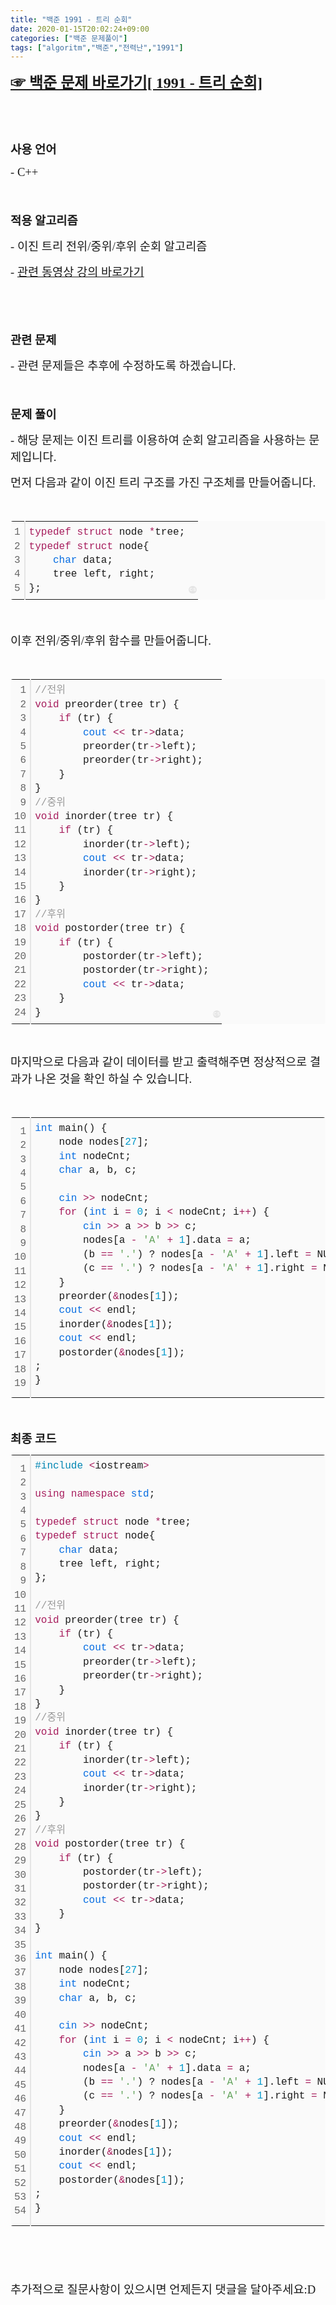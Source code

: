 ```yaml
---
title: "백준 1991 - 트리 순회"
date: 2020-01-15T20:02:24+09:00
categories: ["백준 문제풀이"]
tags: ["algoritm","백준","전력난","1991"]
---
```

<p><b style="font-size: 18pt;"><a href="https://www.acmicpc.net/problem/1991" target="_self"><span style="font-family: 나눔고딕, NanumGothic;">☞ 백준 문제 바로가기[ 1991 - 트리 순회]</span></a></b></p><p>&nbsp;</p><p>&nbsp;</p><p><span style="font-size: 14pt; font-family: 나눔고딕, NanumGothic;"><b>사용 언어</b></span></p><p><span style="font-size: 14pt; font-family: 나눔고딕, NanumGothic;">- C++</span></p><p><span style="font-size: 14pt;">&nbsp;</span></p><p><span style="font-size: 14pt;"><b><span style="font-family: 나눔고딕, NanumGothic;">﻿적용 알고리즘</span></b></span></p><p><span style="font-size: 14pt; font-family: 나눔고딕, NanumGothic;">- 이진 트리 전위/중위/후위 순회 알고리즘</span></p><p><span style="font-size: 14pt; font-family: 나눔고딕, NanumGothic;">-&nbsp;<a href="https://www.youtube.com/watch?v=z_tzHoPfllA&amp;list=PLRx0vPvlEmdDHxCvAQS1_6XV4deOwfVrz&amp;index=20" target="_self">관련 동영상 강의 바로가기</a></span></p><p>&nbsp;</p><p><span style="font-size: 14pt;">&nbsp;</span></p><p><span style="font-size: 14pt; font-family: 나눔고딕, NanumGothic;"><b>관련 문제</b></span></p><p><span style="font-size: 14pt; font-family: 나눔고딕, NanumGothic;">- 관련 문제들은 추후에 수정하도록 하겠습니다.</span></p><p><span style="font-size: 18.6667px;">&nbsp;</span></p><p><span style="font-size: 18.6667px;"><b><span style="font-family: 나눔고딕, NanumGothic;">문제 풀이</span></b></span></p><p><span style="font-size: 18.6667px; font-family: 나눔고딕, NanumGothic;">- 해당 문제는 이진 트리를 이용하여 순회 알고리즘을 사용하는 문제입니다.</span></p><p><font face="나눔고딕, NanumGothic"><span style="font-size: 18.6667px;">먼저 다음과 같이 이진 트리 구조를 가진 구조체를 만들어줍니다.</span></font></p><p><font face="나눔고딕, NanumGothic"><span style="font-size: 18.6667px;"><br></span></font></p><p><font face="나눔고딕, NanumGothic"><span style="font-size: 18.6667px;"></span></font></p><div class="colorscripter-code" style="color:#010101; font-family:Consolas, 'Liberation Mono', Menlo, Courier, monospace !important; position:relative !important; overflow:auto"><table class="colorscripter-code-table __se_tbl_ext" style="margin:0; padding:0; border:none; background-color:#fafafa; border-radius:4px; line-height:140%" cellspacing="0" cellpadding="0"><tbody><tr><td style="padding:6px; border-right:2px solid #e5e5e5"><div style="margin: 0px; padding: 0px; word-break: normal; text-align: right; color: rgb(102, 102, 102);"><div><span style="font-size: 12pt;">1</span></div><div><span style="font-size: 12pt;">2</span></div><div><span style="font-size: 12pt;">3</span></div><div><span style="font-size: 12pt;">4</span></div><div><span style="font-size: 12pt;">5</span></div></div></td><td style="padding:6px 0"><div style="margin: 0px; padding: 0px;"><div style="padding:0 6px; white-space:pre"><span style="color: rgb(167, 29, 93); font-size: 12pt;">typedef</span><span style="font-size: 12pt;">&nbsp;</span><span style="color: rgb(167, 29, 93); font-size: 12pt;">struct</span><span style="font-size: 12pt;">&nbsp;node&nbsp;</span><span style="color: rgb(167, 29, 93); font-size: 12pt;">*</span><span style="font-size: 12pt;">tree;</span></div><div style="padding:0 6px; white-space:pre"><span style="color: rgb(167, 29, 93); font-size: 12pt;">typedef</span><span style="font-size: 12pt;">&nbsp;</span><span style="color: rgb(167, 29, 93); font-size: 12pt;">struct</span><span style="font-size: 12pt;">&nbsp;node{</span></div><div style="padding:0 6px; white-space:pre"><span style="font-size: 12pt;">&nbsp;&nbsp;&nbsp;&nbsp;</span><span style="color: rgb(6, 109, 226); font-size: 12pt;">char</span><span style="font-size: 12pt;">&nbsp;data;</span></div><div style="padding:0 6px; white-space:pre"><span style="font-size: 12pt;">&nbsp;&nbsp;&nbsp;&nbsp;tree&nbsp;left,&nbsp;right;</span></div><div style="padding:0 6px; white-space:pre"><span style="font-size: 12pt;">};</span></div></div></td><td style="vertical-align:bottom; padding:0 2px 4px 0"><a href="http://colorscripter.com/info#e" target="_blank" style="text-decoration-line: none;"><span style="font-size:9px; word-break:normal; background-color:#e5e5e5; color:white; border-radius:10px; padding:1px">cs</span></a></td></tr></tbody></table></div><p><font face="나눔고딕, NanumGothic"><span style="font-size: 18.6667px;"><br></span></font></p><p><font face="나눔고딕, NanumGothic"><span style="font-size: 18.6667px;">이후 전위/중위/후위 함수를 만들어줍니다.</span></font></p><p><font face="나눔고딕, NanumGothic"><span style="font-size: 18.6667px;"><br></span></font></p><p><font face="나눔고딕, NanumGothic"><span style="font-size: 18.6667px;"></span></font></p><div class="colorscripter-code" style="color:#010101; font-family:Consolas, 'Liberation Mono', Menlo, Courier, monospace !important; position:relative !important; overflow:auto"><table class="colorscripter-code-table __se_tbl_ext" style="margin:0; padding:0; border:none; background-color:#fafafa; border-radius:4px; line-height:140%" cellspacing="0" cellpadding="0"><tbody><tr><td style="padding:6px; border-right:2px solid #e5e5e5"><div style="margin: 0px; padding: 0px; word-break: normal; text-align: right; color: rgb(102, 102, 102);"><div><span style="font-size: 12pt;">1</span></div><div><span style="font-size: 12pt;">2</span></div><div><span style="font-size: 12pt;">3</span></div><div><span style="font-size: 12pt;">4</span></div><div><span style="font-size: 12pt;">5</span></div><div><span style="font-size: 12pt;">6</span></div><div><span style="font-size: 12pt;">7</span></div><div><span style="font-size: 12pt;">8</span></div><div><span style="font-size: 12pt;">9</span></div><div><span style="font-size: 12pt;">10</span></div><div><span style="font-size: 12pt;">11</span></div><div><span style="font-size: 12pt;">12</span></div><div><span style="font-size: 12pt;">13</span></div><div><span style="font-size: 12pt;">14</span></div><div><span style="font-size: 12pt;">15</span></div><div><span style="font-size: 12pt;">16</span></div><div><span style="font-size: 12pt;">17</span></div><div><span style="font-size: 12pt;">18</span></div><div><span style="font-size: 12pt;">19</span></div><div><span style="font-size: 12pt;">20</span></div><div><span style="font-size: 12pt;">21</span></div><div><span style="font-size: 12pt;">22</span></div><div><span style="font-size: 12pt;">23</span></div><div><span style="font-size: 12pt;">24</span></div></div></td><td style="padding:6px 0"><div style="margin: 0px; padding: 0px;"><div style="padding:0 6px; white-space:pre"><span style="color: rgb(153, 153, 153); font-size: 12pt;">//전위</span></div><div style="padding:0 6px; white-space:pre"><span style="color: rgb(167, 29, 93); font-size: 12pt;">void</span><span style="font-size: 12pt;">&nbsp;preorder(tree&nbsp;tr)&nbsp;{</span></div><div style="padding:0 6px; white-space:pre"><span style="font-size: 12pt;">&nbsp;&nbsp;&nbsp;&nbsp;</span><span style="color: rgb(167, 29, 93); font-size: 12pt;">if</span><span style="font-size: 12pt;">&nbsp;(tr)&nbsp;{</span></div><div style="padding:0 6px; white-space:pre"><span style="font-size: 12pt;">&nbsp;&nbsp;&nbsp;&nbsp;&nbsp;&nbsp;&nbsp;&nbsp;</span><span style="color: rgb(6, 109, 226); font-size: 12pt;">cout</span><span style="font-size: 12pt;">&nbsp;</span><span style="color: rgb(167, 29, 93); font-size: 12pt;">&lt;</span><span style="color: rgb(167, 29, 93); font-size: 12pt;">&lt;</span><span style="font-size: 12pt;">&nbsp;tr</span><span style="color: rgb(167, 29, 93); font-size: 12pt;">-</span><span style="color: rgb(167, 29, 93); font-size: 12pt;">&gt;</span><span style="font-size: 12pt;">data;</span></div><div style="padding:0 6px; white-space:pre"><span style="font-size: 12pt;">&nbsp;&nbsp;&nbsp;&nbsp;&nbsp;&nbsp;&nbsp;&nbsp;preorder(tr</span><span style="color: rgb(167, 29, 93); font-size: 12pt;">-</span><span style="color: rgb(167, 29, 93); font-size: 12pt;">&gt;</span><span style="font-size: 12pt;">left);</span></div><div style="padding:0 6px; white-space:pre"><span style="font-size: 12pt;">&nbsp;&nbsp;&nbsp;&nbsp;&nbsp;&nbsp;&nbsp;&nbsp;preorder(tr</span><span style="color: rgb(167, 29, 93); font-size: 12pt;">-</span><span style="color: rgb(167, 29, 93); font-size: 12pt;">&gt;</span><span style="font-size: 12pt;">right);</span></div><div style="padding:0 6px; white-space:pre"><span style="font-size: 12pt;">&nbsp;&nbsp;&nbsp;&nbsp;}</span></div><div style="padding:0 6px; white-space:pre"><span style="font-size: 12pt;">}</span></div><div style="padding:0 6px; white-space:pre"><span style="color: rgb(153, 153, 153); font-size: 12pt;">//중위</span></div><div style="padding:0 6px; white-space:pre"><span style="color: rgb(167, 29, 93); font-size: 12pt;">void</span><span style="font-size: 12pt;">&nbsp;inorder(tree&nbsp;tr)&nbsp;{</span></div><div style="padding:0 6px; white-space:pre"><span style="font-size: 12pt;">&nbsp;&nbsp;&nbsp;&nbsp;</span><span style="color: rgb(167, 29, 93); font-size: 12pt;">if</span><span style="font-size: 12pt;">&nbsp;(tr)&nbsp;{&nbsp;&nbsp;&nbsp;&nbsp;</span></div><div style="padding:0 6px; white-space:pre"><span style="font-size: 12pt;">&nbsp;&nbsp;&nbsp;&nbsp;&nbsp;&nbsp;&nbsp;&nbsp;inorder(tr</span><span style="color: rgb(167, 29, 93); font-size: 12pt;">-</span><span style="color: rgb(167, 29, 93); font-size: 12pt;">&gt;</span><span style="font-size: 12pt;">left);</span></div><div style="padding:0 6px; white-space:pre"><span style="font-size: 12pt;">&nbsp;&nbsp;&nbsp;&nbsp;&nbsp;&nbsp;&nbsp;&nbsp;</span><span style="color: rgb(6, 109, 226); font-size: 12pt;">cout</span><span style="font-size: 12pt;">&nbsp;</span><span style="color: rgb(167, 29, 93); font-size: 12pt;">&lt;</span><span style="color: rgb(167, 29, 93); font-size: 12pt;">&lt;</span><span style="font-size: 12pt;">&nbsp;tr</span><span style="color: rgb(167, 29, 93); font-size: 12pt;">-</span><span style="color: rgb(167, 29, 93); font-size: 12pt;">&gt;</span><span style="font-size: 12pt;">data;</span></div><div style="padding:0 6px; white-space:pre"><span style="font-size: 12pt;">&nbsp;&nbsp;&nbsp;&nbsp;&nbsp;&nbsp;&nbsp;&nbsp;inorder(tr</span><span style="color: rgb(167, 29, 93); font-size: 12pt;">-</span><span style="color: rgb(167, 29, 93); font-size: 12pt;">&gt;</span><span style="font-size: 12pt;">right);</span></div><div style="padding:0 6px; white-space:pre"><span style="font-size: 12pt;">&nbsp;&nbsp;&nbsp;&nbsp;}</span></div><div style="padding:0 6px; white-space:pre"><span style="font-size: 12pt;">}</span></div><div style="padding:0 6px; white-space:pre"><span style="color: rgb(153, 153, 153); font-size: 12pt;">//후위</span></div><div style="padding:0 6px; white-space:pre"><span style="color: rgb(167, 29, 93); font-size: 12pt;">void</span><span style="font-size: 12pt;">&nbsp;postorder(tree&nbsp;tr)&nbsp;{</span></div><div style="padding:0 6px; white-space:pre"><span style="font-size: 12pt;">&nbsp;&nbsp;&nbsp;&nbsp;</span><span style="color: rgb(167, 29, 93); font-size: 12pt;">if</span><span style="font-size: 12pt;">&nbsp;(tr)&nbsp;{</span></div><div style="padding:0 6px; white-space:pre"><span style="font-size: 12pt;">&nbsp;&nbsp;&nbsp;&nbsp;&nbsp;&nbsp;&nbsp;&nbsp;postorder(tr</span><span style="color: rgb(167, 29, 93); font-size: 12pt;">-</span><span style="color: rgb(167, 29, 93); font-size: 12pt;">&gt;</span><span style="font-size: 12pt;">left);</span></div><div style="padding:0 6px; white-space:pre"><span style="font-size: 12pt;">&nbsp;&nbsp;&nbsp;&nbsp;&nbsp;&nbsp;&nbsp;&nbsp;postorder(tr</span><span style="color: rgb(167, 29, 93); font-size: 12pt;">-</span><span style="color: rgb(167, 29, 93); font-size: 12pt;">&gt;</span><span style="font-size: 12pt;">right);</span></div><div style="padding:0 6px; white-space:pre"><span style="font-size: 12pt;">&nbsp;&nbsp;&nbsp;&nbsp;&nbsp;&nbsp;&nbsp;&nbsp;</span><span style="color: rgb(6, 109, 226); font-size: 12pt;">cout</span><span style="font-size: 12pt;">&nbsp;</span><span style="color: rgb(167, 29, 93); font-size: 12pt;">&lt;</span><span style="color: rgb(167, 29, 93); font-size: 12pt;">&lt;</span><span style="font-size: 12pt;">&nbsp;tr</span><span style="color: rgb(167, 29, 93); font-size: 12pt;">-</span><span style="color: rgb(167, 29, 93); font-size: 12pt;">&gt;</span><span style="font-size: 12pt;">data;</span></div><div style="padding:0 6px; white-space:pre"><span style="font-size: 12pt;">&nbsp;&nbsp;&nbsp;&nbsp;}</span></div><div style="padding:0 6px; white-space:pre"><span style="font-size: 12pt;">}</span></div></div></td><td style="vertical-align:bottom; padding:0 2px 4px 0"><a href="http://colorscripter.com/info#e" target="_blank" style="text-decoration-line: none;"><span style="font-size:9px; word-break:normal; background-color:#e5e5e5; color:white; border-radius:10px; padding:1px">cs</span></a></td></tr></tbody></table></div><p>&nbsp;</p><p><font face="나눔고딕, NanumGothic"><span style="font-size: 18.6667px;">마지막으로 다음과 같이 데이터를 받고 출력해주면 정상적으로 결과가 나온 것을 확인 하실 수 있습니다.</span></font></p><p><font face="나눔고딕, NanumGothic"><span style="font-size: 18.6667px;"><br></span></font></p><p><font face="나눔고딕, NanumGothic"><span style="font-size: 18.6667px;"></span></font></p><div class="colorscripter-code" style="color:#010101; font-family:Consolas, 'Liberation Mono', Menlo, Courier, monospace !important; position:relative !important; overflow:auto"><table class="colorscripter-code-table __se_tbl_ext" style="margin:0; padding:0; border:none; background-color:#fafafa; border-radius:4px; line-height:140%" cellspacing="0" cellpadding="0"><tbody><tr><td style="padding:6px; border-right:2px solid #e5e5e5"><div style="margin: 0px; padding: 0px; word-break: normal; text-align: right; color: rgb(102, 102, 102);"><div><span style="font-size: 12pt;">1</span></div><div><span style="font-size: 12pt;">2</span></div><div><span style="font-size: 12pt;">3</span></div><div><span style="font-size: 12pt;">4</span></div><div><span style="font-size: 12pt;">5</span></div><div><span style="font-size: 12pt;">6</span></div><div><span style="font-size: 12pt;">7</span></div><div><span style="font-size: 12pt;">8</span></div><div><span style="font-size: 12pt;">9</span></div><div><span style="font-size: 12pt;">10</span></div><div><span style="font-size: 12pt;">11</span></div><div><span style="font-size: 12pt;">12</span></div><div><span style="font-size: 12pt;">13</span></div><div><span style="font-size: 12pt;">14</span></div><div><span style="font-size: 12pt;">15</span></div><div><span style="font-size: 12pt;">16</span></div><div><span style="font-size: 12pt;">17</span></div><div><span style="font-size: 12pt;">18</span></div><div><span style="font-size: 12pt;">19</span></div></div></td><td style="padding:6px 0"><div style="margin: 0px; padding: 0px;"><div style="padding:0 6px; white-space:pre"><span style="color: rgb(6, 109, 226); font-size: 12pt;">int</span><span style="font-size: 12pt;">&nbsp;main()&nbsp;{</span></div><div style="padding:0 6px; white-space:pre"><span style="font-size: 12pt;">&nbsp;&nbsp;&nbsp;&nbsp;node&nbsp;nodes[</span><span style="color: rgb(0, 153, 204); font-size: 12pt;">27</span><span style="font-size: 12pt;">];</span></div><div style="padding:0 6px; white-space:pre"><span style="font-size: 12pt;">&nbsp;&nbsp;&nbsp;&nbsp;</span><span style="color: rgb(6, 109, 226); font-size: 12pt;">int</span><span style="font-size: 12pt;">&nbsp;nodeCnt;</span></div><div style="padding:0 6px; white-space:pre"><span style="font-size: 12pt;">&nbsp;&nbsp;&nbsp;&nbsp;</span><span style="color: rgb(6, 109, 226); font-size: 12pt;">char</span><span style="font-size: 12pt;">&nbsp;a,&nbsp;b,&nbsp;c;</span></div><div style="padding:0 6px; white-space:pre"><span style="font-size: 12pt;">&nbsp;</span></div><div style="padding:0 6px; white-space:pre"><span style="font-size: 12pt;">&nbsp;&nbsp;&nbsp;&nbsp;</span><span style="color: rgb(6, 109, 226); font-size: 12pt;">cin</span><span style="font-size: 12pt;">&nbsp;</span><span style="color: rgb(167, 29, 93); font-size: 12pt;">&gt;</span><span style="color: rgb(167, 29, 93); font-size: 12pt;">&gt;</span><span style="font-size: 12pt;">&nbsp;nodeCnt;</span></div><div style="padding:0 6px; white-space:pre"><span style="font-size: 12pt;">&nbsp;&nbsp;&nbsp;&nbsp;</span><span style="color: rgb(167, 29, 93); font-size: 12pt;">for</span><span style="font-size: 12pt;">&nbsp;(</span><span style="color: rgb(6, 109, 226); font-size: 12pt;">int</span><span style="font-size: 12pt;">&nbsp;i&nbsp;</span><span style="color: rgb(167, 29, 93); font-size: 12pt;">=</span><span style="font-size: 12pt;">&nbsp;</span><span style="color: rgb(0, 153, 204); font-size: 12pt;">0</span><span style="font-size: 12pt;">;&nbsp;i&nbsp;</span><span style="color: rgb(167, 29, 93); font-size: 12pt;">&lt;</span><span style="font-size: 12pt;">&nbsp;nodeCnt;&nbsp;i</span><span style="color: rgb(167, 29, 93); font-size: 12pt;">+</span><span style="color: rgb(167, 29, 93); font-size: 12pt;">+</span><span style="font-size: 12pt;">)&nbsp;{</span></div><div style="padding:0 6px; white-space:pre"><span style="font-size: 12pt;">&nbsp;&nbsp;&nbsp;&nbsp;&nbsp;&nbsp;&nbsp;&nbsp;</span><span style="color: rgb(6, 109, 226); font-size: 12pt;">cin</span><span style="font-size: 12pt;">&nbsp;</span><span style="color: rgb(167, 29, 93); font-size: 12pt;">&gt;</span><span style="color: rgb(167, 29, 93); font-size: 12pt;">&gt;</span><span style="font-size: 12pt;">&nbsp;a&nbsp;</span><span style="color: rgb(167, 29, 93); font-size: 12pt;">&gt;</span><span style="color: rgb(167, 29, 93); font-size: 12pt;">&gt;</span><span style="font-size: 12pt;">&nbsp;b&nbsp;</span><span style="color: rgb(167, 29, 93); font-size: 12pt;">&gt;</span><span style="color: rgb(167, 29, 93); font-size: 12pt;">&gt;</span><span style="font-size: 12pt;">&nbsp;c;</span></div><div style="padding:0 6px; white-space:pre"><span style="font-size: 12pt;">&nbsp;&nbsp;&nbsp;&nbsp;&nbsp;&nbsp;&nbsp;&nbsp;nodes[a&nbsp;</span><span style="color: rgb(167, 29, 93); font-size: 12pt;">-</span><span style="font-size: 12pt;">&nbsp;</span><span style="color: rgb(99, 163, 92); font-size: 12pt;">'A'</span><span style="font-size: 12pt;">&nbsp;</span><span style="color: rgb(167, 29, 93); font-size: 12pt;">+</span><span style="font-size: 12pt;">&nbsp;</span><span style="color: rgb(0, 153, 204); font-size: 12pt;">1</span><span style="font-size: 12pt;">].data&nbsp;</span><span style="color: rgb(167, 29, 93); font-size: 12pt;">=</span><span style="font-size: 12pt;">&nbsp;a;</span></div><div style="padding:0 6px; white-space:pre"><span style="font-size: 12pt;">&nbsp;&nbsp;&nbsp;&nbsp;&nbsp;&nbsp;&nbsp;&nbsp;(b&nbsp;</span><span style="color: rgb(167, 29, 93); font-size: 12pt;">=</span><span style="color: rgb(167, 29, 93); font-size: 12pt;">=</span><span style="font-size: 12pt;">&nbsp;</span><span style="color: rgb(99, 163, 92); font-size: 12pt;">'.'</span><span style="font-size: 12pt;">)&nbsp;?&nbsp;nodes[a&nbsp;</span><span style="color: rgb(167, 29, 93); font-size: 12pt;">-</span><span style="font-size: 12pt;">&nbsp;</span><span style="color: rgb(99, 163, 92); font-size: 12pt;">'A'</span><span style="font-size: 12pt;">&nbsp;</span><span style="color: rgb(167, 29, 93); font-size: 12pt;">+</span><span style="font-size: 12pt;">&nbsp;</span><span style="color: rgb(0, 153, 204); font-size: 12pt;">1</span><span style="font-size: 12pt;">].left&nbsp;</span><span style="color: rgb(167, 29, 93); font-size: 12pt;">=</span><span style="font-size: 12pt;">&nbsp;NULL&nbsp;:&nbsp;nodes[a&nbsp;</span><span style="color: rgb(167, 29, 93); font-size: 12pt;">-</span><span style="font-size: 12pt;">&nbsp;</span><span style="color: rgb(99, 163, 92); font-size: 12pt;">'A'</span><span style="font-size: 12pt;">&nbsp;</span><span style="color: rgb(167, 29, 93); font-size: 12pt;">+</span><span style="font-size: 12pt;">&nbsp;</span><span style="color: rgb(0, 153, 204); font-size: 12pt;">1</span><span style="font-size: 12pt;">].left&nbsp;</span><span style="color: rgb(167, 29, 93); font-size: 12pt;">=</span><span style="font-size: 12pt;">&nbsp;</span><span style="color: rgb(167, 29, 93); font-size: 12pt;">&amp;</span><span style="font-size: 12pt;">nodes[b&nbsp;</span><span style="color: rgb(167, 29, 93); font-size: 12pt;">-</span><span style="font-size: 12pt;">&nbsp;</span><span style="color: rgb(99, 163, 92); font-size: 12pt;">'A'</span><span style="font-size: 12pt;">&nbsp;</span><span style="color: rgb(167, 29, 93); font-size: 12pt;">+</span><span style="font-size: 12pt;">&nbsp;</span><span style="color: rgb(0, 153, 204); font-size: 12pt;">1</span><span style="font-size: 12pt;">];</span></div><div style="padding:0 6px; white-space:pre"><span style="font-size: 12pt;">&nbsp;&nbsp;&nbsp;&nbsp;&nbsp;&nbsp;&nbsp;&nbsp;(c&nbsp;</span><span style="color: rgb(167, 29, 93); font-size: 12pt;">=</span><span style="color: rgb(167, 29, 93); font-size: 12pt;">=</span><span style="font-size: 12pt;">&nbsp;</span><span style="color: rgb(99, 163, 92); font-size: 12pt;">'.'</span><span style="font-size: 12pt;">)&nbsp;?&nbsp;nodes[a&nbsp;</span><span style="color: rgb(167, 29, 93); font-size: 12pt;">-</span><span style="font-size: 12pt;">&nbsp;</span><span style="color: rgb(99, 163, 92); font-size: 12pt;">'A'</span><span style="font-size: 12pt;">&nbsp;</span><span style="color: rgb(167, 29, 93); font-size: 12pt;">+</span><span style="font-size: 12pt;">&nbsp;</span><span style="color: rgb(0, 153, 204); font-size: 12pt;">1</span><span style="font-size: 12pt;">].right&nbsp;</span><span style="color: rgb(167, 29, 93); font-size: 12pt;">=</span><span style="font-size: 12pt;">&nbsp;NULL&nbsp;:&nbsp;nodes[a&nbsp;</span><span style="color: rgb(167, 29, 93); font-size: 12pt;">-</span><span style="font-size: 12pt;">&nbsp;</span><span style="color: rgb(99, 163, 92); font-size: 12pt;">'A'</span><span style="font-size: 12pt;">&nbsp;</span><span style="color: rgb(167, 29, 93); font-size: 12pt;">+</span><span style="font-size: 12pt;">&nbsp;</span><span style="color: rgb(0, 153, 204); font-size: 12pt;">1</span><span style="font-size: 12pt;">].right&nbsp;</span><span style="color: rgb(167, 29, 93); font-size: 12pt;">=</span><span style="font-size: 12pt;">&nbsp;</span><span style="color: rgb(167, 29, 93); font-size: 12pt;">&amp;</span><span style="font-size: 12pt;">nodes[c&nbsp;</span><span style="color: rgb(167, 29, 93); font-size: 12pt;">-</span><span style="font-size: 12pt;">&nbsp;</span><span style="color: rgb(99, 163, 92); font-size: 12pt;">'A'</span><span style="font-size: 12pt;">&nbsp;</span><span style="color: rgb(167, 29, 93); font-size: 12pt;">+</span><span style="font-size: 12pt;">&nbsp;</span><span style="color: rgb(0, 153, 204); font-size: 12pt;">1</span><span style="font-size: 12pt;">];</span></div><div style="padding:0 6px; white-space:pre"><span style="font-size: 12pt;">&nbsp;&nbsp;&nbsp;&nbsp;}</span></div><div style="padding:0 6px; white-space:pre"><span style="font-size: 12pt;">&nbsp;&nbsp;&nbsp;&nbsp;preorder(</span><span style="color: rgb(167, 29, 93); font-size: 12pt;">&amp;</span><span style="font-size: 12pt;">nodes[</span><span style="color: rgb(0, 153, 204); font-size: 12pt;">1</span><span style="font-size: 12pt;">]);</span></div><div style="padding:0 6px; white-space:pre"><span style="font-size: 12pt;">&nbsp;&nbsp;&nbsp;&nbsp;</span><span style="color: rgb(6, 109, 226); font-size: 12pt;">cout</span><span style="font-size: 12pt;">&nbsp;</span><span style="color: rgb(167, 29, 93); font-size: 12pt;">&lt;</span><span style="color: rgb(167, 29, 93); font-size: 12pt;">&lt;</span><span style="font-size: 12pt;">&nbsp;endl;</span></div><div style="padding:0 6px; white-space:pre"><span style="font-size: 12pt;">&nbsp;&nbsp;&nbsp;&nbsp;inorder(</span><span style="color: rgb(167, 29, 93); font-size: 12pt;">&amp;</span><span style="font-size: 12pt;">nodes[</span><span style="color: rgb(0, 153, 204); font-size: 12pt;">1</span><span style="font-size: 12pt;">]);</span></div><div style="padding:0 6px; white-space:pre"><span style="font-size: 12pt;">&nbsp;&nbsp;&nbsp;&nbsp;</span><span style="color: rgb(6, 109, 226); font-size: 12pt;">cout</span><span style="font-size: 12pt;">&nbsp;</span><span style="color: rgb(167, 29, 93); font-size: 12pt;">&lt;</span><span style="color: rgb(167, 29, 93); font-size: 12pt;">&lt;</span><span style="font-size: 12pt;">&nbsp;endl;</span></div><div style="padding:0 6px; white-space:pre"><span style="font-size: 12pt;">&nbsp;&nbsp;&nbsp;&nbsp;postorder(</span><span style="color: rgb(167, 29, 93); font-size: 12pt;">&amp;</span><span style="font-size: 12pt;">nodes[</span><span style="color: rgb(0, 153, 204); font-size: 12pt;">1</span><span style="font-size: 12pt;">]);</span></div><div style="padding:0 6px; white-space:pre"><span style="font-size: 12pt;">;</span></div><div style="padding:0 6px; white-space:pre"><span style="font-size: 12pt;">}</span></div></div><div style="text-align:right; margin-top:-13px; margin-right:5px; font-size:9px; font-style:italic"><a href="http://colorscripter.com/info#e" target="_blank" style="color: rgb(229, 229, 229); text-decoration-line: none;">Colored by Color Scripter</a></div></td><td style="vertical-align:bottom; padding:0 2px 4px 0"><a href="http://colorscripter.com/info#e" target="_blank" style="text-decoration-line: none;"><span style="font-size:9px; word-break:normal; background-color:#e5e5e5; color:white; border-radius:10px; padding:1px">cs</span></a></td></tr></tbody></table></div><p><font face="나눔고딕, NanumGothic"><span style="font-size: 18.6667px;"><br></span></font></p><p><font face="나눔고딕, NanumGothic"><span style="font-size: 18.6667px;"><b>최종 코드</b></span></font></p><p><font face="나눔고딕, NanumGothic"><span style="font-size: 18.6667px;"></span></font></p><div class="colorscripter-code" style="color:#010101; font-family:Consolas, 'Liberation Mono', Menlo, Courier, monospace !important; position:relative !important; overflow:auto"><table class="colorscripter-code-table __se_tbl_ext" style="margin:0; padding:0; border:none; background-color:#fafafa; border-radius:4px; line-height:140%" cellspacing="0" cellpadding="0"><tbody><tr><td style="padding:6px; border-right:2px solid #e5e5e5"><div style="margin: 0px; padding: 0px; word-break: normal; text-align: right; color: rgb(102, 102, 102);"><div><span style="font-size: 12pt;">1</span></div><div><span style="font-size: 12pt;">2</span></div><div><span style="font-size: 12pt;">3</span></div><div><span style="font-size: 12pt;">4</span></div><div><span style="font-size: 12pt;">5</span></div><div><span style="font-size: 12pt;">6</span></div><div><span style="font-size: 12pt;">7</span></div><div><span style="font-size: 12pt;">8</span></div><div><span style="font-size: 12pt;">9</span></div><div><span style="font-size: 12pt;">10</span></div><div><span style="font-size: 12pt;">11</span></div><div><span style="font-size: 12pt;">12</span></div><div><span style="font-size: 12pt;">13</span></div><div><span style="font-size: 12pt;">14</span></div><div><span style="font-size: 12pt;">15</span></div><div><span style="font-size: 12pt;">16</span></div><div><span style="font-size: 12pt;">17</span></div><div><span style="font-size: 12pt;">18</span></div><div><span style="font-size: 12pt;">19</span></div><div><span style="font-size: 12pt;">20</span></div><div><span style="font-size: 12pt;">21</span></div><div><span style="font-size: 12pt;">22</span></div><div><span style="font-size: 12pt;">23</span></div><div><span style="font-size: 12pt;">24</span></div><div><span style="font-size: 12pt;">25</span></div><div><span style="font-size: 12pt;">26</span></div><div><span style="font-size: 12pt;">27</span></div><div><span style="font-size: 12pt;">28</span></div><div><span style="font-size: 12pt;">29</span></div><div><span style="font-size: 12pt;">30</span></div><div><span style="font-size: 12pt;">31</span></div><div><span style="font-size: 12pt;">32</span></div><div><span style="font-size: 12pt;">33</span></div><div><span style="font-size: 12pt;">34</span></div><div><span style="font-size: 12pt;">35</span></div><div><span style="font-size: 12pt;">36</span></div><div><span style="font-size: 12pt;">37</span></div><div><span style="font-size: 12pt;">38</span></div><div><span style="font-size: 12pt;">39</span></div><div><span style="font-size: 12pt;">40</span></div><div><span style="font-size: 12pt;">41</span></div><div><span style="font-size: 12pt;">42</span></div><div><span style="font-size: 12pt;">43</span></div><div><span style="font-size: 12pt;">44</span></div><div><span style="font-size: 12pt;">45</span></div><div><span style="font-size: 12pt;">46</span></div><div><span style="font-size: 12pt;">47</span></div><div><span style="font-size: 12pt;">48</span></div><div><span style="font-size: 12pt;">49</span></div><div><span style="font-size: 12pt;">50</span></div><div><span style="font-size: 12pt;">51</span></div><div><span style="font-size: 12pt;">52</span></div><div><span style="font-size: 12pt;">53</span></div><div><span style="font-size: 12pt;">54</span></div></div></td><td style="padding:6px 0"><div style="margin: 0px; padding: 0px;"><div style="padding:0 6px; white-space:pre"><span style="color: rgb(0, 134, 179); font-size: 12pt;">#include</span><span style="font-size: 12pt;">&nbsp;</span><span style="color: rgb(167, 29, 93); font-size: 12pt;">&lt;</span><span style="font-size: 12pt;">iostream</span><span style="color: rgb(167, 29, 93); font-size: 12pt;">&gt;</span></div><div style="padding:0 6px; white-space:pre"><span style="font-size: 12pt;">&nbsp;</span></div><div style="padding:0 6px; white-space:pre"><span style="color: rgb(167, 29, 93); font-size: 12pt;">using</span><span style="font-size: 12pt;">&nbsp;</span><span style="color: rgb(167, 29, 93); font-size: 12pt;">namespace</span><span style="font-size: 12pt;">&nbsp;</span><span style="color: rgb(6, 109, 226); font-size: 12pt;">std</span><span style="font-size: 12pt;">;</span></div><div style="padding:0 6px; white-space:pre"><span style="font-size: 12pt;">&nbsp;</span></div><div style="padding:0 6px; white-space:pre"><span style="color: rgb(167, 29, 93); font-size: 12pt;">typedef</span><span style="font-size: 12pt;">&nbsp;</span><span style="color: rgb(167, 29, 93); font-size: 12pt;">struct</span><span style="font-size: 12pt;">&nbsp;node&nbsp;</span><span style="color: rgb(167, 29, 93); font-size: 12pt;">*</span><span style="font-size: 12pt;">tree;</span></div><div style="padding:0 6px; white-space:pre"><span style="color: rgb(167, 29, 93); font-size: 12pt;">typedef</span><span style="font-size: 12pt;">&nbsp;</span><span style="color: rgb(167, 29, 93); font-size: 12pt;">struct</span><span style="font-size: 12pt;">&nbsp;node{</span></div><div style="padding:0 6px; white-space:pre"><span style="font-size: 12pt;">&nbsp;&nbsp;&nbsp;&nbsp;</span><span style="color: rgb(6, 109, 226); font-size: 12pt;">char</span><span style="font-size: 12pt;">&nbsp;data;</span></div><div style="padding:0 6px; white-space:pre"><span style="font-size: 12pt;">&nbsp;&nbsp;&nbsp;&nbsp;tree&nbsp;left,&nbsp;right;</span></div><div style="padding:0 6px; white-space:pre"><span style="font-size: 12pt;">};</span></div><div style="padding:0 6px; white-space:pre"><span style="font-size: 12pt;">&nbsp;</span></div><div style="padding:0 6px; white-space:pre"><span style="color: rgb(153, 153, 153); font-size: 12pt;">//전위</span></div><div style="padding:0 6px; white-space:pre"><span style="color: rgb(167, 29, 93); font-size: 12pt;">void</span><span style="font-size: 12pt;">&nbsp;preorder(tree&nbsp;tr)&nbsp;{</span></div><div style="padding:0 6px; white-space:pre"><span style="font-size: 12pt;">&nbsp;&nbsp;&nbsp;&nbsp;</span><span style="color: rgb(167, 29, 93); font-size: 12pt;">if</span><span style="font-size: 12pt;">&nbsp;(tr)&nbsp;{</span></div><div style="padding:0 6px; white-space:pre"><span style="font-size: 12pt;">&nbsp;&nbsp;&nbsp;&nbsp;&nbsp;&nbsp;&nbsp;&nbsp;</span><span style="color: rgb(6, 109, 226); font-size: 12pt;">cout</span><span style="font-size: 12pt;">&nbsp;</span><span style="color: rgb(167, 29, 93); font-size: 12pt;">&lt;</span><span style="color: rgb(167, 29, 93); font-size: 12pt;">&lt;</span><span style="font-size: 12pt;">&nbsp;tr</span><span style="color: rgb(167, 29, 93); font-size: 12pt;">-</span><span style="color: rgb(167, 29, 93); font-size: 12pt;">&gt;</span><span style="font-size: 12pt;">data;</span></div><div style="padding:0 6px; white-space:pre"><span style="font-size: 12pt;">&nbsp;&nbsp;&nbsp;&nbsp;&nbsp;&nbsp;&nbsp;&nbsp;preorder(tr</span><span style="color: rgb(167, 29, 93); font-size: 12pt;">-</span><span style="color: rgb(167, 29, 93); font-size: 12pt;">&gt;</span><span style="font-size: 12pt;">left);</span></div><div style="padding:0 6px; white-space:pre"><span style="font-size: 12pt;">&nbsp;&nbsp;&nbsp;&nbsp;&nbsp;&nbsp;&nbsp;&nbsp;preorder(tr</span><span style="color: rgb(167, 29, 93); font-size: 12pt;">-</span><span style="color: rgb(167, 29, 93); font-size: 12pt;">&gt;</span><span style="font-size: 12pt;">right);</span></div><div style="padding:0 6px; white-space:pre"><span style="font-size: 12pt;">&nbsp;&nbsp;&nbsp;&nbsp;}</span></div><div style="padding:0 6px; white-space:pre"><span style="font-size: 12pt;">}</span></div><div style="padding:0 6px; white-space:pre"><span style="color: rgb(153, 153, 153); font-size: 12pt;">//중위</span></div><div style="padding:0 6px; white-space:pre"><span style="color: rgb(167, 29, 93); font-size: 12pt;">void</span><span style="font-size: 12pt;">&nbsp;inorder(tree&nbsp;tr)&nbsp;{</span></div><div style="padding:0 6px; white-space:pre"><span style="font-size: 12pt;">&nbsp;&nbsp;&nbsp;&nbsp;</span><span style="color: rgb(167, 29, 93); font-size: 12pt;">if</span><span style="font-size: 12pt;">&nbsp;(tr)&nbsp;{&nbsp;&nbsp;&nbsp;&nbsp;</span></div><div style="padding:0 6px; white-space:pre"><span style="font-size: 12pt;">&nbsp;&nbsp;&nbsp;&nbsp;&nbsp;&nbsp;&nbsp;&nbsp;inorder(tr</span><span style="color: rgb(167, 29, 93); font-size: 12pt;">-</span><span style="color: rgb(167, 29, 93); font-size: 12pt;">&gt;</span><span style="font-size: 12pt;">left);</span></div><div style="padding:0 6px; white-space:pre"><span style="font-size: 12pt;">&nbsp;&nbsp;&nbsp;&nbsp;&nbsp;&nbsp;&nbsp;&nbsp;</span><span style="color: rgb(6, 109, 226); font-size: 12pt;">cout</span><span style="font-size: 12pt;">&nbsp;</span><span style="color: rgb(167, 29, 93); font-size: 12pt;">&lt;</span><span style="color: rgb(167, 29, 93); font-size: 12pt;">&lt;</span><span style="font-size: 12pt;">&nbsp;tr</span><span style="color: rgb(167, 29, 93); font-size: 12pt;">-</span><span style="color: rgb(167, 29, 93); font-size: 12pt;">&gt;</span><span style="font-size: 12pt;">data;</span></div><div style="padding:0 6px; white-space:pre"><span style="font-size: 12pt;">&nbsp;&nbsp;&nbsp;&nbsp;&nbsp;&nbsp;&nbsp;&nbsp;inorder(tr</span><span style="color: rgb(167, 29, 93); font-size: 12pt;">-</span><span style="color: rgb(167, 29, 93); font-size: 12pt;">&gt;</span><span style="font-size: 12pt;">right);</span></div><div style="padding:0 6px; white-space:pre"><span style="font-size: 12pt;">&nbsp;&nbsp;&nbsp;&nbsp;}</span></div><div style="padding:0 6px; white-space:pre"><span style="font-size: 12pt;">}</span></div><div style="padding:0 6px; white-space:pre"><span style="color: rgb(153, 153, 153); font-size: 12pt;">//후위</span></div><div style="padding:0 6px; white-space:pre"><span style="color: rgb(167, 29, 93); font-size: 12pt;">void</span><span style="font-size: 12pt;">&nbsp;postorder(tree&nbsp;tr)&nbsp;{</span></div><div style="padding:0 6px; white-space:pre"><span style="font-size: 12pt;">&nbsp;&nbsp;&nbsp;&nbsp;</span><span style="color: rgb(167, 29, 93); font-size: 12pt;">if</span><span style="font-size: 12pt;">&nbsp;(tr)&nbsp;{</span></div><div style="padding:0 6px; white-space:pre"><span style="font-size: 12pt;">&nbsp;&nbsp;&nbsp;&nbsp;&nbsp;&nbsp;&nbsp;&nbsp;postorder(tr</span><span style="color: rgb(167, 29, 93); font-size: 12pt;">-</span><span style="color: rgb(167, 29, 93); font-size: 12pt;">&gt;</span><span style="font-size: 12pt;">left);</span></div><div style="padding:0 6px; white-space:pre"><span style="font-size: 12pt;">&nbsp;&nbsp;&nbsp;&nbsp;&nbsp;&nbsp;&nbsp;&nbsp;postorder(tr</span><span style="color: rgb(167, 29, 93); font-size: 12pt;">-</span><span style="color: rgb(167, 29, 93); font-size: 12pt;">&gt;</span><span style="font-size: 12pt;">right);</span></div><div style="padding:0 6px; white-space:pre"><span style="font-size: 12pt;">&nbsp;&nbsp;&nbsp;&nbsp;&nbsp;&nbsp;&nbsp;&nbsp;</span><span style="color: rgb(6, 109, 226); font-size: 12pt;">cout</span><span style="font-size: 12pt;">&nbsp;</span><span style="color: rgb(167, 29, 93); font-size: 12pt;">&lt;</span><span style="color: rgb(167, 29, 93); font-size: 12pt;">&lt;</span><span style="font-size: 12pt;">&nbsp;tr</span><span style="color: rgb(167, 29, 93); font-size: 12pt;">-</span><span style="color: rgb(167, 29, 93); font-size: 12pt;">&gt;</span><span style="font-size: 12pt;">data;</span></div><div style="padding:0 6px; white-space:pre"><span style="font-size: 12pt;">&nbsp;&nbsp;&nbsp;&nbsp;}</span></div><div style="padding:0 6px; white-space:pre"><span style="font-size: 12pt;">}</span></div><div style="padding:0 6px; white-space:pre"><span style="font-size: 12pt;">&nbsp;</span></div><div style="padding:0 6px; white-space:pre"><span style="color: rgb(6, 109, 226); font-size: 12pt;">int</span><span style="font-size: 12pt;">&nbsp;main()&nbsp;{</span></div><div style="padding:0 6px; white-space:pre"><span style="font-size: 12pt;">&nbsp;&nbsp;&nbsp;&nbsp;node&nbsp;nodes[</span><span style="color: rgb(0, 153, 204); font-size: 12pt;">27</span><span style="font-size: 12pt;">];</span></div><div style="padding:0 6px; white-space:pre"><span style="font-size: 12pt;">&nbsp;&nbsp;&nbsp;&nbsp;</span><span style="color: rgb(6, 109, 226); font-size: 12pt;">int</span><span style="font-size: 12pt;">&nbsp;nodeCnt;</span></div><div style="padding:0 6px; white-space:pre"><span style="font-size: 12pt;">&nbsp;&nbsp;&nbsp;&nbsp;</span><span style="color: rgb(6, 109, 226); font-size: 12pt;">char</span><span style="font-size: 12pt;">&nbsp;a,&nbsp;b,&nbsp;c;</span></div><div style="padding:0 6px; white-space:pre"><span style="font-size: 12pt;">&nbsp;</span></div><div style="padding:0 6px; white-space:pre"><span style="font-size: 12pt;">&nbsp;&nbsp;&nbsp;&nbsp;</span><span style="color: rgb(6, 109, 226); font-size: 12pt;">cin</span><span style="font-size: 12pt;">&nbsp;</span><span style="color: rgb(167, 29, 93); font-size: 12pt;">&gt;</span><span style="color: rgb(167, 29, 93); font-size: 12pt;">&gt;</span><span style="font-size: 12pt;">&nbsp;nodeCnt;</span></div><div style="padding:0 6px; white-space:pre"><span style="font-size: 12pt;">&nbsp;&nbsp;&nbsp;&nbsp;</span><span style="color: rgb(167, 29, 93); font-size: 12pt;">for</span><span style="font-size: 12pt;">&nbsp;(</span><span style="color: rgb(6, 109, 226); font-size: 12pt;">int</span><span style="font-size: 12pt;">&nbsp;i&nbsp;</span><span style="color: rgb(167, 29, 93); font-size: 12pt;">=</span><span style="font-size: 12pt;">&nbsp;</span><span style="color: rgb(0, 153, 204); font-size: 12pt;">0</span><span style="font-size: 12pt;">;&nbsp;i&nbsp;</span><span style="color: rgb(167, 29, 93); font-size: 12pt;">&lt;</span><span style="font-size: 12pt;">&nbsp;nodeCnt;&nbsp;i</span><span style="color: rgb(167, 29, 93); font-size: 12pt;">+</span><span style="color: rgb(167, 29, 93); font-size: 12pt;">+</span><span style="font-size: 12pt;">)&nbsp;{</span></div><div style="padding:0 6px; white-space:pre"><span style="font-size: 12pt;">&nbsp;&nbsp;&nbsp;&nbsp;&nbsp;&nbsp;&nbsp;&nbsp;</span><span style="color: rgb(6, 109, 226); font-size: 12pt;">cin</span><span style="font-size: 12pt;">&nbsp;</span><span style="color: rgb(167, 29, 93); font-size: 12pt;">&gt;</span><span style="color: rgb(167, 29, 93); font-size: 12pt;">&gt;</span><span style="font-size: 12pt;">&nbsp;a&nbsp;</span><span style="color: rgb(167, 29, 93); font-size: 12pt;">&gt;</span><span style="color: rgb(167, 29, 93); font-size: 12pt;">&gt;</span><span style="font-size: 12pt;">&nbsp;b&nbsp;</span><span style="color: rgb(167, 29, 93); font-size: 12pt;">&gt;</span><span style="color: rgb(167, 29, 93); font-size: 12pt;">&gt;</span><span style="font-size: 12pt;">&nbsp;c;</span></div><div style="padding:0 6px; white-space:pre"><span style="font-size: 12pt;">&nbsp;&nbsp;&nbsp;&nbsp;&nbsp;&nbsp;&nbsp;&nbsp;nodes[a&nbsp;</span><span style="color: rgb(167, 29, 93); font-size: 12pt;">-</span><span style="font-size: 12pt;">&nbsp;</span><span style="color: rgb(99, 163, 92); font-size: 12pt;">'A'</span><span style="font-size: 12pt;">&nbsp;</span><span style="color: rgb(167, 29, 93); font-size: 12pt;">+</span><span style="font-size: 12pt;">&nbsp;</span><span style="color: rgb(0, 153, 204); font-size: 12pt;">1</span><span style="font-size: 12pt;">].data&nbsp;</span><span style="color: rgb(167, 29, 93); font-size: 12pt;">=</span><span style="font-size: 12pt;">&nbsp;a;</span></div><div style="padding:0 6px; white-space:pre"><span style="font-size: 12pt;">&nbsp;&nbsp;&nbsp;&nbsp;&nbsp;&nbsp;&nbsp;&nbsp;(b&nbsp;</span><span style="color: rgb(167, 29, 93); font-size: 12pt;">=</span><span style="color: rgb(167, 29, 93); font-size: 12pt;">=</span><span style="font-size: 12pt;">&nbsp;</span><span style="color: rgb(99, 163, 92); font-size: 12pt;">'.'</span><span style="font-size: 12pt;">)&nbsp;?&nbsp;nodes[a&nbsp;</span><span style="color: rgb(167, 29, 93); font-size: 12pt;">-</span><span style="font-size: 12pt;">&nbsp;</span><span style="color: rgb(99, 163, 92); font-size: 12pt;">'A'</span><span style="font-size: 12pt;">&nbsp;</span><span style="color: rgb(167, 29, 93); font-size: 12pt;">+</span><span style="font-size: 12pt;">&nbsp;</span><span style="color: rgb(0, 153, 204); font-size: 12pt;">1</span><span style="font-size: 12pt;">].left&nbsp;</span><span style="color: rgb(167, 29, 93); font-size: 12pt;">=</span><span style="font-size: 12pt;">&nbsp;NULL&nbsp;:&nbsp;nodes[a&nbsp;</span><span style="color: rgb(167, 29, 93); font-size: 12pt;">-</span><span style="font-size: 12pt;">&nbsp;</span><span style="color: rgb(99, 163, 92); font-size: 12pt;">'A'</span><span style="font-size: 12pt;">&nbsp;</span><span style="color: rgb(167, 29, 93); font-size: 12pt;">+</span><span style="font-size: 12pt;">&nbsp;</span><span style="color: rgb(0, 153, 204); font-size: 12pt;">1</span><span style="font-size: 12pt;">].left&nbsp;</span><span style="color: rgb(167, 29, 93); font-size: 12pt;">=</span><span style="font-size: 12pt;">&nbsp;</span><span style="color: rgb(167, 29, 93); font-size: 12pt;">&amp;</span><span style="font-size: 12pt;">nodes[b&nbsp;</span><span style="color: rgb(167, 29, 93); font-size: 12pt;">-</span><span style="font-size: 12pt;">&nbsp;</span><span style="color: rgb(99, 163, 92); font-size: 12pt;">'A'</span><span style="font-size: 12pt;">&nbsp;</span><span style="color: rgb(167, 29, 93); font-size: 12pt;">+</span><span style="font-size: 12pt;">&nbsp;</span><span style="color: rgb(0, 153, 204); font-size: 12pt;">1</span><span style="font-size: 12pt;">];</span></div><div style="padding:0 6px; white-space:pre"><span style="font-size: 12pt;">&nbsp;&nbsp;&nbsp;&nbsp;&nbsp;&nbsp;&nbsp;&nbsp;(c&nbsp;</span><span style="color: rgb(167, 29, 93); font-size: 12pt;">=</span><span style="color: rgb(167, 29, 93); font-size: 12pt;">=</span><span style="font-size: 12pt;">&nbsp;</span><span style="color: rgb(99, 163, 92); font-size: 12pt;">'.'</span><span style="font-size: 12pt;">)&nbsp;?&nbsp;nodes[a&nbsp;</span><span style="color: rgb(167, 29, 93); font-size: 12pt;">-</span><span style="font-size: 12pt;">&nbsp;</span><span style="color: rgb(99, 163, 92); font-size: 12pt;">'A'</span><span style="font-size: 12pt;">&nbsp;</span><span style="color: rgb(167, 29, 93); font-size: 12pt;">+</span><span style="font-size: 12pt;">&nbsp;</span><span style="color: rgb(0, 153, 204); font-size: 12pt;">1</span><span style="font-size: 12pt;">].right&nbsp;</span><span style="color: rgb(167, 29, 93); font-size: 12pt;">=</span><span style="font-size: 12pt;">&nbsp;NULL&nbsp;:&nbsp;nodes[a&nbsp;</span><span style="color: rgb(167, 29, 93); font-size: 12pt;">-</span><span style="font-size: 12pt;">&nbsp;</span><span style="color: rgb(99, 163, 92); font-size: 12pt;">'A'</span><span style="font-size: 12pt;">&nbsp;</span><span style="color: rgb(167, 29, 93); font-size: 12pt;">+</span><span style="font-size: 12pt;">&nbsp;</span><span style="color: rgb(0, 153, 204); font-size: 12pt;">1</span><span style="font-size: 12pt;">].right&nbsp;</span><span style="color: rgb(167, 29, 93); font-size: 12pt;">=</span><span style="font-size: 12pt;">&nbsp;</span><span style="color: rgb(167, 29, 93); font-size: 12pt;">&amp;</span><span style="font-size: 12pt;">nodes[c&nbsp;</span><span style="color: rgb(167, 29, 93); font-size: 12pt;">-</span><span style="font-size: 12pt;">&nbsp;</span><span style="color: rgb(99, 163, 92); font-size: 12pt;">'A'</span><span style="font-size: 12pt;">&nbsp;</span><span style="color: rgb(167, 29, 93); font-size: 12pt;">+</span><span style="font-size: 12pt;">&nbsp;</span><span style="color: rgb(0, 153, 204); font-size: 12pt;">1</span><span style="font-size: 12pt;">];</span></div><div style="padding:0 6px; white-space:pre"><span style="font-size: 12pt;">&nbsp;&nbsp;&nbsp;&nbsp;}</span></div><div style="padding:0 6px; white-space:pre"><span style="font-size: 12pt;">&nbsp;&nbsp;&nbsp;&nbsp;preorder(</span><span style="color: rgb(167, 29, 93); font-size: 12pt;">&amp;</span><span style="font-size: 12pt;">nodes[</span><span style="color: rgb(0, 153, 204); font-size: 12pt;">1</span><span style="font-size: 12pt;">]);</span></div><div style="padding:0 6px; white-space:pre"><span style="font-size: 12pt;">&nbsp;&nbsp;&nbsp;&nbsp;</span><span style="color: rgb(6, 109, 226); font-size: 12pt;">cout</span><span style="font-size: 12pt;">&nbsp;</span><span style="color: rgb(167, 29, 93); font-size: 12pt;">&lt;</span><span style="color: rgb(167, 29, 93); font-size: 12pt;">&lt;</span><span style="font-size: 12pt;">&nbsp;endl;</span></div><div style="padding:0 6px; white-space:pre"><span style="font-size: 12pt;">&nbsp;&nbsp;&nbsp;&nbsp;inorder(</span><span style="color: rgb(167, 29, 93); font-size: 12pt;">&amp;</span><span style="font-size: 12pt;">nodes[</span><span style="color: rgb(0, 153, 204); font-size: 12pt;">1</span><span style="font-size: 12pt;">]);</span></div><div style="padding:0 6px; white-space:pre"><span style="font-size: 12pt;">&nbsp;&nbsp;&nbsp;&nbsp;</span><span style="color: rgb(6, 109, 226); font-size: 12pt;">cout</span><span style="font-size: 12pt;">&nbsp;</span><span style="color: rgb(167, 29, 93); font-size: 12pt;">&lt;</span><span style="color: rgb(167, 29, 93); font-size: 12pt;">&lt;</span><span style="font-size: 12pt;">&nbsp;endl;</span></div><div style="padding:0 6px; white-space:pre"><span style="font-size: 12pt;">&nbsp;&nbsp;&nbsp;&nbsp;postorder(</span><span style="color: rgb(167, 29, 93); font-size: 12pt;">&amp;</span><span style="font-size: 12pt;">nodes[</span><span style="color: rgb(0, 153, 204); font-size: 12pt;">1</span><span style="font-size: 12pt;">]);</span></div><div style="padding:0 6px; white-space:pre"><span style="font-size: 12pt;">;</span></div><div style="padding:0 6px; white-space:pre"><span style="font-size: 12pt;">}</span></div></div><div style="text-align:right; margin-top:-13px; margin-right:5px; font-size:9px; font-style:italic"><a href="http://colorscripter.com/info#e" target="_blank" style="color: rgb(229, 229, 229); text-decoration-line: none;">Colored by Color Scripter</a></div></td><td style="vertical-align:bottom; padding:0 2px 4px 0"><a href="http://colorscripter.com/info#e" target="_blank" style="text-decoration-line: none;"><span style="font-size:9px; word-break:normal; background-color:#e5e5e5; color:white; border-radius:10px; padding:1px">cs</span></a></td></tr></tbody></table></div><p><font face="나눔고딕, NanumGothic"><span style="font-size: 18.6667px;"><br></span></font></p><p><font face="나눔고딕, NanumGothic"><span style="font-size: 18.6667px;"><br></span></font></p><p><font face="나눔고딕, NanumGothic"><span style="font-size: 18.6667px;">추가적으로 질문사항이 있으시면 언제든지 댓글을 달아주세요:D</span></font></p><p><br><br><br><br><br>&nbsp;</p><br><br><br><br><br>
